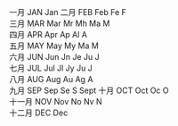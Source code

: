 一月 JAN Jan
二月 FEB	Feb	Fe	 	 	F	 
三月 MAR	Mar	Mr	Mh	Ma	M	 
四月 APR	Apr	Ap	Al	 	A	 
五月 MAY	May	My	Ma	 	M	 
六月 JUN	Jun	Jn	Je	Ju	J	 
七月 JUL	Jul	Jl	Jy	Ju	J	 
八月 AUG	Aug	Au	Ag	 	A	 
九月 SEP	Sep	Se	 	 	S	Sept
十月 OCT	Oct	Oc	 	 	O	 
十一月 NOV	Nov	No	Nv	 	N	 
十二月 DEC	Dec